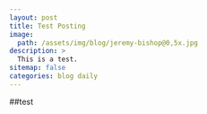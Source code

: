 ```yaml
---
layout: post
title: Test Posting
image: 
  path: /assets/img/blog/jeremy-bishop@0,5x.jpg
description: >
  This is a test.
sitemap: false
categories: blog daily
---
```


##test